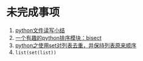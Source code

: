 # 未完成事项
1. [python文件读写小结](https://www.cnblogs.com/zywscq/p/5441145.html)
2. [一个有趣的python排序模块：bisect](https://www.cnblogs.com/skydesign/archive/2011/09/02/2163592.html)
3. [python之使用set对列表去重，并保持列表原来顺序](https://www.cnblogs.com/laowangball/p/8424432.html)
4. `list(set(list))`
